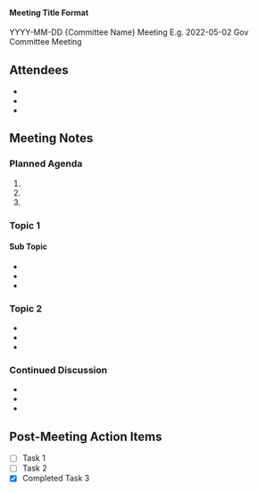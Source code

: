 #### Meeting Title Format
YYYY-MM-DD {Committee Name} Meeting 
  E.g. 2022-05-02 Gov Committee Meeting

## Attendees

- 
- 
- 

## Meeting Notes

### Planned Agenda

1. 
2. 
3. 

### Topic 1

#### Sub Topic

- 
- 
- 

### Topic 2 

- 
- 
- 

### Continued Discussion

- 
- 
- 

## Post-Meeting Action Items

- [ ] Task 1
- [ ] Task 2
- [x] Completed Task 3
